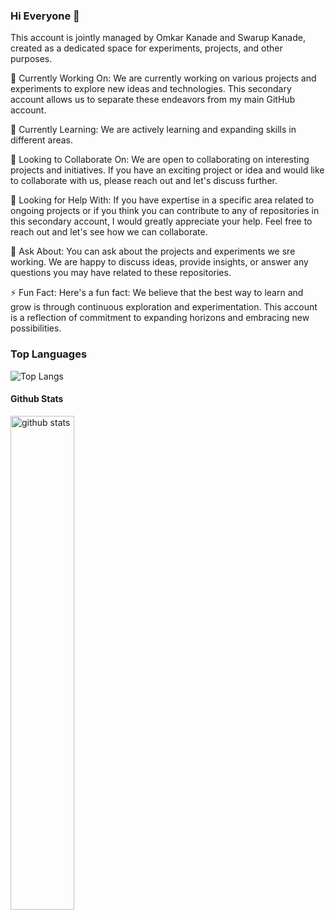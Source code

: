 ### Hi Everyone 👋

This account is jointly managed by Omkar Kanade and Swarup Kanade, created as a dedicated space for experiments, projects, and other purposes.

🔭 Currently Working On:
We are currently working on various projects and experiments to explore new ideas and technologies. This secondary account allows us to separate these endeavors from my main GitHub account.

🌱 Currently Learning:
We are actively learning and expanding skills in different areas.

👯 Looking to Collaborate On:
We are open to collaborating on interesting projects and initiatives. If you have an exciting project or idea and would like to collaborate with us, please reach out and let's discuss further.

🤔 Looking for Help With:
If you have expertise in a specific area related to ongoing projects or if you think you can contribute to any of repositories in this secondary account, I would greatly appreciate your help. Feel free to reach out and let's see how we can collaborate.

💬 Ask About:
You can ask about the projects and experiments we sre working. We are happy to discuss ideas, provide insights, or answer any questions you may have related to these repositories.

⚡ Fun Fact:
Here's a fun fact: We believe that the best way to learn and grow is through continuous exploration and experimentation. This account is a reflection of commitment to expanding horizons and embracing new possibilities.

### Top Languages
![Top Langs](https://github-readme-stats.vercel.app/api/top-langs/?username=unknowncoderboy&langs_count=8&layout=compact&theme=gotham)

 #### Github Stats
<img src="https://github-readme-stats.vercel.app/api?username=unknowncoderboy&show_icons=true&theme=gotham" alt="github stats" width="45%"/>

